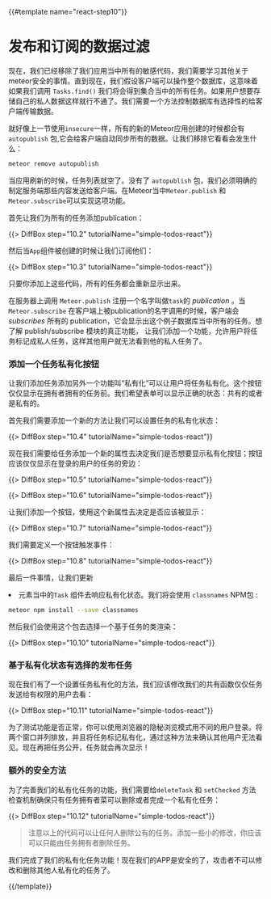 {{#template name="react-step10"}}

# 发布和订阅的数据过滤

现在，我们已经移除了我们应用当中所有的敏感代码，我们需要学习其他关于meteor安全的事情。直到现在，我们假设客户端可以操作整个数据库，这意味着如果我们调用 `Tasks.find()` 我们将会得到集合当中的所有任务。如果用户想要存储自己的私人数据这样就行不通了。我们需要一个方法控制数据库有选择性的给客户端传输数据。

就好像上一节使用`insecure`一样，所有的新的Meteor应用创建的时候都会有`autopublish` 包,它会给客户端自动同步所有的数据。让我们移除它看看会发生什么：

```bash
meteor remove autopublish
```

当应用刷新的时候，任务列表就空了。没有了 `autopublish` 包，我们必须明确的制定服务端那些内容发送给客户端。在Meteor当中`Meteor.publish` 和 `Meteor.subscribe`可以实现这项功能。
 
首先让我们为所有的任务添加publication：

{{> DiffBox step="10.2" tutorialName="simple-todos-react"}}

然后当`App`组件被创建的时候让我们订阅他们：

{{> DiffBox step="10.3" tutorialName="simple-todos-react"}}

只要你添加上这些代码，所有的任务都会重新显示出来。

在服务器上调用 `Meteor.publish` 注册一个名字叫做`task`的 _publication_ 。当`Meteor.subscribe` 在客户端上被publication的名字调用的时候，客户端会 _subscribes_ 所有的 publication，它会显示出这个例子数据库当中所有的任务。想了解 publish/subscribe 模块的真正功能， 让我们添加一个功能，允许用户将任务标记成私人任务，这样其他用户就无法看到他的私人任务了。

### 添加一个任务私有化按钮

让我们添加任务添加另外一个功能叫“私有化”可以让用户将任务私有化。这个按钮仅仅显示在拥有者拥有的任务前。我们希望表单可以显示正确的状态：共有的或者是私有的。

首先我们需要添加一个新的方法让我们可以设置任务的私有化状态：

{{> DiffBox step="10.4" tutorialName="simple-todos-react"}} 

现在我们需要给任务添加一个新的属性去决定我们是否想要显示私有化按钮；按钮应该仅仅显示在登录的用户的任务的旁边：

{{> DiffBox step="10.5" tutorialName="simple-todos-react"}}

{{> DiffBox step="10.6" tutorialName="simple-todos-react"}}

让我们添加一个按钮，使用这个新属性去决定是否应该被显示：

{{> DiffBox step="10.7" tutorialName="simple-todos-react"}}

我们需要定义一个按钮触发事件：

{{> DiffBox step="10.8" tutorialName="simple-todos-react"}}

最后一件事情，让我们更新<li>元素当中的`Task` 组件去响应私有化状态。我们将会使用 `classnames` NPM包 :

```bash
meteor npm install --save classnames
```

然后我们会使用这个包去选择一个基于任务的类渲染：

{{> DiffBox step="10.10" tutorialName="simple-todos-react"}}

### 基于私有化状态有选择的发布任务

现在我们有了一个设置任务私有化的方法，我们应该修改我们的共有函数仅仅任务发送给有权限的用户去看：

{{> DiffBox step="10.11" tutorialName="simple-todos-react"}}

为了测试功能是否正常，你可以使用浏览器的隐秘浏览模式用不同的用户登录。将两个窗口并列排放，并且将任务标记私有化，通过这种方法来确认其他用户无法看见。现在再把任务公开，任务就会再次显示！

### 额外的安全方法

为了完善我们的私有化任务的功能，我们需要给`deleteTask` 和 `setChecked` 方法检查机制确保只有任务拥有者菜可以删除或者完成一个私有化任务：

{{> DiffBox step="10.12" tutorialName="simple-todos-react"}}

> 注意以上的代码可以让任何人删除公有的任务。添加一些小的修改，你应该可以只能由任务拥有者删除任务。

我们完成了我们的私有化任务功能！现在我们的APP是安全的了，攻击者不可以修改和删除其他人私有化的任务了。

{{/template}}
